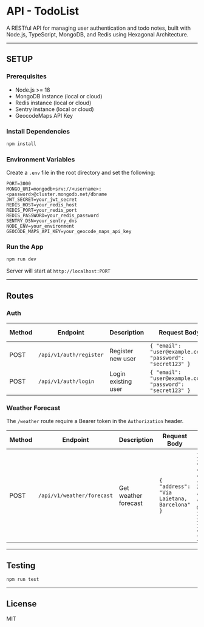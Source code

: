 # API - TodoList

A RESTful API for managing user authentication and todo notes, built with Node.js, TypeScript, MongoDB, and Redis using Hexagonal Architecture.

---

## SETUP

### Prerequisites

* Node.js >= 18
* MongoDB instance (local or cloud)
* Redis instance (local or cloud)
* Sentry instance (local or cloud)
* GeocodeMaps API Key

### Install Dependencies

```bash
npm install
```

### Environment Variables

Create a `.env` file in the root directory and set the following:

```env
PORT=3000
MONGO_URI=mongodb+srv://<username>:<password>@cluster.mongodb.net/dbname
JWT_SECRET=your_jwt_secret
REDIS_HOST=your_redis_host
REDIS_PORT=your_redis_port
REDIS_PASSWORD=your_redis_password
SENTRY_DSN=your_sentry_dns
NODE_ENV=your_environment
GEOCODE_MAPS_API_KEY=your_geocode_maps_api_key
```

### Run the App

```bash
npm run dev
```

Server will start at `http://localhost:PORT`

---

## Routes

### Auth

| Method | Endpoint                | Description         | Request Body                                               | Response Example                |
| ------ | ----------------------- | ------------------- |------------------------------------------------------------|---------------------------------|
| POST   | `/api/v1/auth/register` | Register new user   | `{ "email": "user@example.com", "password": "secret123" }` | `{ "token": "jwt_token_here" }` |
| POST   | `/api/v1/auth/login`    | Login existing user | `{ "email": "user@example.com", "password": "secret123" }` | `{ "token": "jwt_token_here" }` |

### Weather Forecast

The `/weather` route require a Bearer token in the `Authorization` header.

| Method | Endpoint                   | Description             | Request Body                               | Response Example                                                                                                                                                                                                                                                                                                                                       |
| ------ |----------------------------|-------------------------|--------------------------------------------|--------------------------------------------------------------------------------------------------------------------------------------------------------------------------------------------------------------------------------------------------------------------------------------------------------------------------------------------------------|
| POST   | `/api/v1/weather/forecast` | Get weather forecast    | `{ "address": "Via Laietana, Barcelona" }` | `{ "current": { "2025-06-18T18:30": { "temperature_2m": 27.6, "wind_speed_10m": 12.3 } }, "hourly": { "2025-06-18T00:00": { "temperature_2m": 22.5, "wind_speed_10m": 3.6, "precipitation_probability": 0 } }, "daily": { "2025-06-18": { "temperature_2m_max": 30, "temperature_2m_min": 19, "precipitation_sum": 0, "windspeed_10m_max": 16.3 } } }` |

---

## Testing

```bash
npm run test
```

---

## License

MIT

